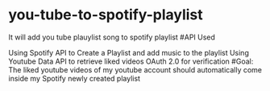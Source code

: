 # you-tube-to-spotify-playlist
It will add you tube plauylist song to spotify playlist
#API Used

Using Spotify API to Create a Playlist and add music to the playlist
Using Youtube Data API to retrieve liked videos
OAuth 2.0 for verification
#Goal:
The liked youtube videos of my youtube account should automatically come inside my Spotify newly created playlist


